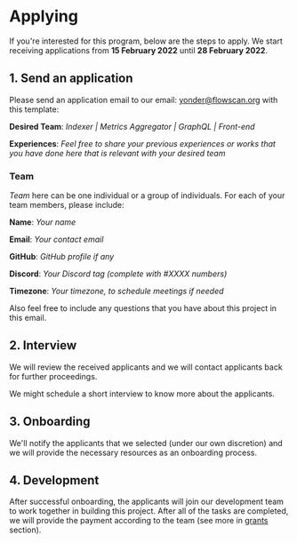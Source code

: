 # Applying

If you're interested for this program, below are the steps to apply. We start receiving applications from **15 February 2022** until **28 February 2022**. 

## 1. Send an application

Please send an application email to our email: yonder@flowscan.org with this template:

**Desired Team**: *Indexer | Metrics Aggregator | GraphQL | Front-end*

**Experiences**: *Feel free to share your previous experiences or works that you have done here that is relevant with your desired team*

### Team 

_Team_ here can be one individual or a group of individuals. For each of your team members, please include: 

**Name**: *Your name*

**Email**: *Your contact email*

**GitHub**: *GitHub profile if any*

**Discord**: *Your Discord tag (complete with #XXXX numbers)* 

**Timezone**: *Your timezone, to schedule meetings if needed*

Also feel free to include any questions that you have about this project in this email.

## 2. Interview

We will review the received applicants and we will contact applicants back for further proceedings. 

We might schedule a short interview to know more about the applicants. 

## 3. Onboarding 

We'll notify the applicants that we selected (under our own discretion) and we will provide the necessary resources as an onboarding process. 

## 4. Development 

After successful onboarding, the applicants will join our development team to work together in building this project. After all of the tasks are completed, we will provide the payment according to the team (see more in [grants](grants.md) section).